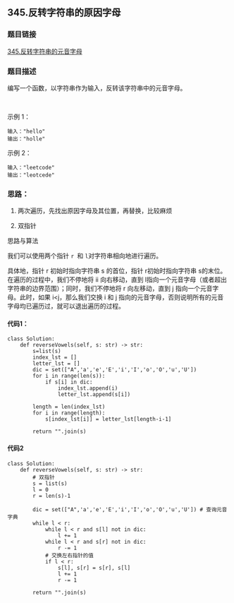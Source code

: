 ## 345.反转字符串的原因字母

### 题目链接

[345.反转字符串的元音字母](https://leetcode-cn.com/problems/reverse-vowels-of-a-string/)

### 题目描述

编写一个函数，以字符串作为输入，反转该字符串中的元音字母。

 

示例 1：
```
输入："hello"
输出："holle"
```
示例 2：
```
输入："leetcode"
输出："leotcede"
```

### 思路：

1. 两次遍历，先找出原因字母及其位置，再替换，比较麻烦

2. 双指针

思路与算法

我们可以使用两个指针 `r `和 `l`对字符串相向地进行遍历。

具体地，指针 r 初始时指向字符串 s 的首位，指针 r初始时指向字符串 s的末位。在遍历的过程中，我们不停地将 ii 向右移动，直到 l指向一个元音字母（或者超出字符串的边界范围）；同时，我们不停地将 r 向左移动，直到 j 指向一个元音字母。此时，如果 i<j，那么我们交换 i 和 j 指向的元音字母，否则说明所有的元音字母均已遍历过，就可以退出遍历的过程。



#### 代码1：
```
class Solution:
    def reverseVowels(self, s: str) -> str:
        s=list(s)
        index_lst = []
        letter_lst = []
        dic = set(["A",'a','e','E','i','I','o','O','u','U'])
        for i in range(len(s)):
            if s[i] in dic:
                index_lst.append(i)
                letter_lst.append(s[i])
        
        length = len(index_lst)
        for i in range(length):
            s[index_lst[i]] = letter_lst[length-i-1]

        return "".join(s)
```


#### 代码2

```
class Solution:
    def reverseVowels(self, s: str) -> str:
        # 双指针
        s = list(s)
        l = 0
        r = len(s)-1

        dic = set(["A",'a','e','E','i','I','o','O','u','U']) # 查询元音字典
        while l < r:
            while l < r and s[l] not in dic:
                l += 1
            while l < r and s[r] not in dic:
                r -= 1
            # 交换左右指针的值
            if l < r:
                s[l], s[r] = s[r], s[l]
                l += 1
                r -= 1
            
        return "".join(s)
```
